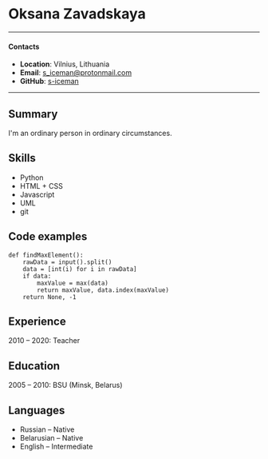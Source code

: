 # Oksana Zavadskaya
---
#### Contacts
* **Location**: Vilnius, Lithuania
* **Email**: s_iceman@protonmail.com
* **GitHub**: [s-iceman](https://github.com/s-iceman)
---

## Summary

I'm an ordinary person in ordinary circumstances.

## Skills
* Python
* HTML + CSS
* Javascript
* UML
* git


## Code examples
```
def findMaxElement():
    rawData = input().split()
    data = [int(i) for i in rawData]
    if data:
        maxValue = max(data)
        return maxValue, data.index(maxValue)
    return None, -1
```


## Experience
2010 – 2020: Teacher


## Education
2005 – 2010: BSU (Minsk, Belarus)


## Languages
* Russian – Native
* Belarusian – Native  
* English – Intermediate 
